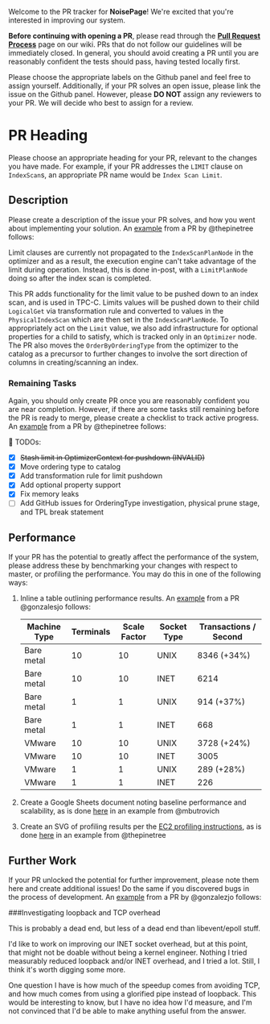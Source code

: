Welcome to the PR tracker for **NoisePage**! We're excited that you're interested in improving our system.

**Before continuing with opening a PR**, please read through the **[Pull Request Process](https://github.com/cmu-db/noisepage/wiki/Pull-Request-Process)** page on our wiki. PRs that do not follow our guidelines will be immediately closed. In general, you should avoid creating a PR until you are reasonably confident the tests should pass, having tested locally first.

Please choose the appropriate labels on the Github panel and feel free to assign yourself. Additionally, if your PR solves an open issue, please link the issue on the Github panel. However, please **DO NOT** assign any reviewers to your PR. We will decide who best to assign for a review.


# PR Heading
Please choose an appropriate heading for your PR, relevant to the changes you have made. For example, if your PR addresses the `LIMIT` clause on `IndexScan`s, an appropriate PR name would be `Index Scan Limit`.

## Description
Please create a description of the issue your PR solves, and how you went about implementing your solution. An [example](https://github.com/cmu-db/noisepage/issues/879) from a PR by @thepinetree follows:

Limit clauses are currently not propagated to the `IndexScanPlanNode` in the optimizer and as a result, the execution engine can't take advantage of the limit during operation. Instead, this is done in-post, with a `LimitPlanNode` doing so after the index scan is completed.

This PR adds functionality for the limit value to be pushed down to an index scan, and is used in TPC-C. Limits values will be pushed down to their child `LogicalGet` via transformation rule and converted to values in the `PhysicalIndexScan` which are then set in the `IndexScanPlanNode`. To appropriately act on the `Limit` value, we also add infrastructure for optional properties for a child to satisfy, which is tracked only in an `Optimizer` node. The PR also moves the `OrderByOrderingType` from the optimizer to the catalog as a precursor to further changes to involve the sort direction of columns in creating/scanning an index.

### Remaining Tasks
Again, you should only create PR once you are reasonably confident you are near completion. However, if there are some tasks still remaining before the PR is ready to merge, please create a checklist to track active progress. An [example](https://github.com/cmu-db/noisepage/issues/879) from a PR by @thepinetree follows:

:pushpin: TODOs:
- [x] ~~Stash limit in OptimizerContext for pushdown (INVALID)~~
- [x] Move ordering type to catalog
- [x] Add transformation rule for limit pushdown
- [x] Add optional property support
- [x] Fix memory leaks
- [ ] Add GitHub issues for OrderingType investigation, physical prune stage, and TPL break statement

## Performance
If your PR has the potential to greatly affect the performance of the system, please address these by benchmarking your changes with respect to master, or profiling the performance. You may do this in one of the following ways:
1. Inline a table outlining performance results. An [example](https://github.com/cmu-db/noisepage/pull/1109) from a PR @gonzalesjo follows:

    | Machine Type 	| Terminals 	| Scale Factor 	| Socket Type 	| Transactions / Second 	|
    |--------------	|-----------	|--------------	|-------------	|-----------------------	|
    | Bare metal   	| 10        	| 10           	| UNIX        	| 8346 (+34%)           	|
    | Bare metal   	| 10        	| 10           	| INET        	| 6214                  	|
    | Bare metal   	| 1         	| 1            	| UNIX        	| 914 (+37%)            	|
    | Bare metal   	| 1         	| 1            	| INET        	| 668                   	|
    | VMware       	| 10        	| 10           	| UNIX        	| 3728 (+24%)           	|
    | VMware       	| 10        	| 10           	| INET        	| 3005                  	|
    | VMware       	| 1         	| 1            	| UNIX        	| 289 (+28%)            	|
    | VMware       	| 1         	| 1            	| INET        	| 226                   	|

2. Create a Google Sheets document noting baseline performance and scalability, as is done [here](https://docs.google.com/spreadsheets/d/1eng7O98KaG0fJn6SVavquPr2zipzp5Ju9FtQylHPV2o/edit?usp=sharing) in an example from @mbutrovich
3. Create an SVG of profiling results per the [EC2 profiling instructions](https://github.com/cmu-db/noisepage/wiki/Profiling-on-EC2), as is done [here](https://drive.google.com/file/d/1xSn1o7RyazbvnyKjlxMets1H7gQlQ2WO/view?usp=sharing) in an example from @thepinetree

## Further Work
If your PR unlocked the potential for further improvement, please note them here and create additional issues! Do the same if you discovered bugs in the process of development. An [example](https://github.com/cmu-db/noisepage/pull/1109) from a PR by @gonzalezjo follows:

###Investigating loopback and TCP overhead

This is probably a dead end, but less of a dead end than libevent/epoll stuff.

I'd like to work on improving our INET socket overhead, but at this point, that might not be doable without being a kernel engineer. Nothing I tried measurably reduced loopback and/or INET overhead, and I tried a lot. Still, I think it's worth digging some more.

One question I have is how much of the speedup comes from avoiding TCP, and how much comes from using a glorified pipe instead of loopback. This would be interesting to know, but I have no idea how I'd measure, and I'm not convinced that I'd be able to make anything useful from the answer.
